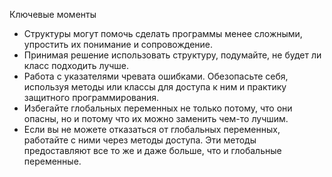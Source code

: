 Ключевые моменты

* Структуры могут помочь сделать программы менее сложными, упростить их понимание и сопровождение.
* Принимая решение использовать структуру, подумайте, не будет ли класс подходить лучше.
* Работа с указателями чревата ошибками. Обезопасьте себя, используя методы или классы для доступа к ним и практику
 защитного программирования.
* Избегайте глобальных переменных не только потому, что они опасны, но и потому что их можно заменить чем-то лучшим.
* Если вы не можете отказаться от глобальных переменных, работайте с ними через методы доступа. Эти методы предоставляют
 все то же и даже больше, что и глобальные переменные.